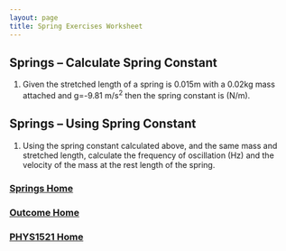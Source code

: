 ```yaml
---
layout: page
title: Spring Exercises Worksheet
---
```

## Springs – Calculate Spring Constant
1. Given the stretched length of a spring is 0.015m with a 0.02kg mass attached and g=-9.81 m/s<sup>2</sup> then the spring constant is (N/m).

## Springs – Using Spring Constant
1. Using the spring constant calculated above, and the same mass and stretched length, calculate the frequency of oscillation (Hz) and the velocity of the mass at the rest length of the spring.

### [Springs Home](springs.md)
### [Outcome Home](index.md)
### [PHYS1521 Home](../)
